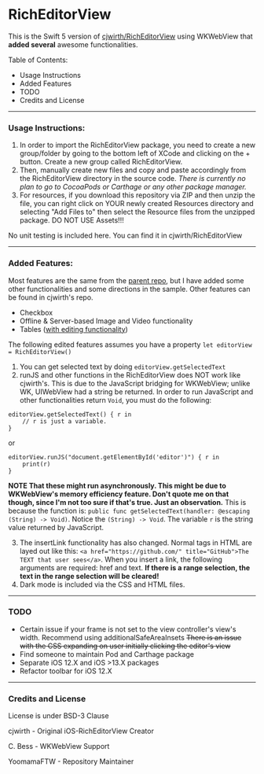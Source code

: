 # RichEditorView

This is the Swift 5 version of [cjwirth/RichEditorView](https://github.com/cjwirth/RichEditorView) using WKWebView that **added several** awesome functionalities.

Table of Contents:
- Usage Instructions
- Added Features
- TODO
- Credits and License

-------

### Usage Instructions:

1. In order to import the RichEditorView package, you need to create a new group/folder by going to the bottom left of XCode and clicking on the + button. Create a new group called RichEditorView. 
2. Then, manually create new files and copy and paste accordingly from the RichEditorView directory in the source code. _There is currently no plan to go to CocoaPods or Carthage or any other package manager._ 
3. For resources, if you download this repository via ZIP and then unzip the file, you can right click on YOUR newly created Resources directory and selecting "Add Files to" then select the Resource files from the unzipped package. DO NOT USE Assets!!!

No unit testing is included here. You can find it in cjwirth/RichEditorView

---

### Added Features:

Most features are the same from the [parent repo](https://github.com/cjwirth/RichEditorView), but I have added some other functionalities and some directions in the sample. Other features can be found in cjwirth's repo.

- Checkbox
- Offline & Server-based Image and Video functionality
- Tables ([with editing functionality](https://github.com/YoomamaFTW/RichEditorView/pull/5#issuecomment-592952190))

The following edited features assumes you have a property `let editorView = RichEditorView()`

1. You can get selected text by doing `editorView.getSelectedText`
2. runJS and other functions in the RichEditorView does NOT work like cjwirth's. This is due to the JavaScript bridging for WKWebView; unlike WK, UIWebView had a string be returned. In order to run JavaScript and other functionalities return `Void`, you must do the following:
```
editorView.getSelectedText() { r in
    // r is just a variable.
}
```
or 
```
editorView.runJS("document.getElementById('editor')") { r in 
    print(r)
}
```
**NOTE That these might run asynchronously. This might be due to WKWebView's memory efficiency feature. Don't quote me on that though, since I'm not too sure if that's true. Just an observation.**
This is because the function is: `public func getSelectedText(handler: @escaping (String) -> Void)`. Notice the `(String) -> Void`. The variable `r` is the string value returned by JavaScript.

3. The insertLink functionality has also changed. Normal <a> tags in HTML are layed out like this: `<a href="https://github.com/" title="GitHub">The TEXT that user sees</a>`. When you insert a link, the following arguments are required: href and text. **If there is a range selection, the text in the range selection will be cleared!**
4. Dark mode is included via the CSS and HTML files.

---

### TODO

- Certain issue if your frame is not set to the view controller's view's width. Recommend using additionalSafeAreaInsets ~~There is an issue with the CSS expanding on user initially clicking the editor's view~~
- Find someone to maintain Pod and Carthage package
- Separate iOS 12.X and iOS >13.X packages
- Refactor toolbar for iOS 12.X

---

### Credits and License

License is under BSD-3 Clause

cjwirth - Original iOS-RichEditorView Creator

C. Bess - WKWebView Support

YoomamaFTW - Repository Maintainer
